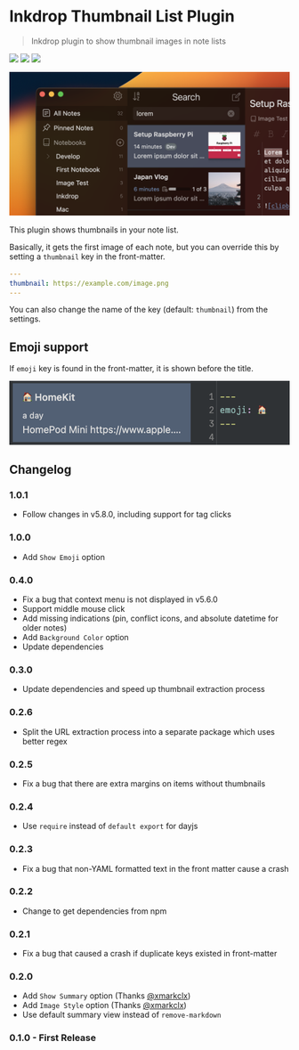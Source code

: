 # Inkdrop Thumbnail List Plugin

> Inkdrop plugin to show thumbnail images in note lists

![](https://inkdrop-plugin-badge.vercel.app/api/version/thumbnail-list) ![](https://inkdrop-plugin-badge.vercel.app/api/downloads/thumbnail-list) ![](https://img.shields.io/github/license/yk4to/inkdrop-thumbnail-list?style=plastic)

![](./images/ss.png)

This plugin shows thumbnails in your note list.

Basically, it gets the first image of each note, but you can override this by setting a `thumbnail` key in the front-matter.

```yaml
---
thumbnail: https://example.com/image.png
---
```

You can also change the name of the key (default: `thumbnail`) from the settings.

## Emoji support

If `emoji` key is found in the front-matter, it is  shown before the title.

![](./images/emoji.png)

## Changelog

### 1.0.1

- Follow changes in v5.8.0, including support for tag clicks

### 1.0.0

- Add `Show Emoji` option

### 0.4.0

- Fix a bug that context menu is not displayed in v5.6.0
- Support middle mouse click
- Add missing indications (pin, conflict icons, and absolute datetime for older notes)
- Add `Background Color` option
- Update dependencies

### 0.3.0

- Update dependencies and speed up thumbnail extraction process

### 0.2.6

- Split the URL extraction process into a separate package which uses better regex

### 0.2.5

- Fix a bug that there are extra margins on items without thumbnails

### 0.2.4

- Use `require` instead of `default export` for dayjs

### 0.2.3

- Fix a bug that non-YAML formatted text in the front matter cause a crash

### 0.2.2

- Change to get dependencies from npm

### 0.2.1

- Fix a bug that caused a crash if duplicate keys existed in front-matter

### 0.2.0

- Add `Show Summary` option (Thanks [@xmarkclx](https://github.com/xmarkclx))
- Add `Image Style` option (Thanks [@xmarkclx](https://github.com/xmarkclx))
- Use default summary view instead of `remove-markdown`

### 0.1.0 - First Release
